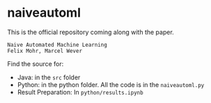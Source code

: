 # naiveautoml
This is the official repository coming along with the paper.
```
Naive Automated Machine Learning
Felix Mohr, Marcel Wever
```
Find the source for:
- Java: in  the `src` folder
- Python: in the python folder. All the code is in the `naiveautoml.py`
- Result Preparation: In `python/results.ipynb`
